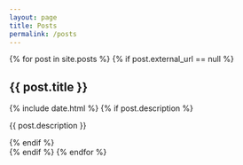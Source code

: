 ```yaml
---
layout: page
title: Posts
permalink: /posts
---
```


{% for post in site.posts %}
{% if post.external_url == null %}
<div class="posts"  onclick="location.href='{{ post.url }}'" style="cursor: pointer;">
   <h2>{{ post.title }}</h2>
    {% include date.html %}
    {% if post.description %}
    <p class="post-description">{{ post.description }}</p>
    {% endif %}
</div>
{% endif %}
{% endfor %}
